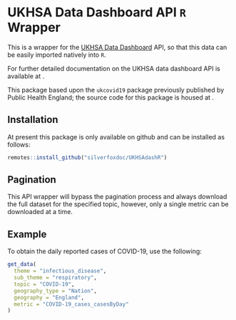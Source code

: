 # UKHSA Data Dashboard API `R` Wrapper

This is a wrapper for the [UKHSA Data Dashboard](https://ukhsa-dashboard.data.gov.uk/) API, so that this data can be easily imported natively into `R`.

For further detailed documentation on the UKHSA data dashboard API is available at [](https://ukhsa-dashboard.data.gov.uk/access-our-data).

This package based upon the `ukcovid19` package previously published by Public Health England; the source code for this package is housed at [](https://github.com/publichealthengland/coronavirus-dashboard-api-r-sdk).


## Installation

At present this package is only available on github and can be installed as follows:

``` r
remotes::install_github("silverfoxdoc/UKHSAdashR")
```

## Pagination

This API wrapper will bypass the pagination process and always download the full dataset for the specified topic, however, only a single metric can be downloaded at a time.

## Example

To obtain the daily reported cases of COVID-19, use the following:

``` r
get_data(
  theme = "infectious_disease",
  sub_theme = "respiratory",
  topic = "COVID-19",
  geography_type = "Nation",
  geography = "England",
  metric = "COVID-19_cases_casesByDay"
)
```
